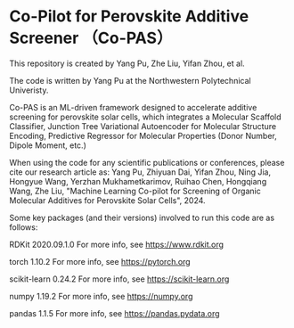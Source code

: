 # Co-Pilot for Perovskite Additive Screener （Co-PAS）

This repository is created by Yang Pu, Zhe Liu, Yifan Zhou, et al. 

The code is written by Yang Pu at the Northwestern Polytechnical Univeristy. 

Co-PAS is an ML-driven framework designed to accelerate additive screening for perovskite solar cells, which integrates a Molecular Scaffold Classifier, Junction Tree Variational Autoencoder for Molecular Structure Encoding, Predictive Regressor for Molecular Properties (Donor Number, Dipole Moment, etc.)

When using the code for any scientific publications or conferences, please cite our research article as:
Yang Pu, Zhiyuan Dai, Yifan Zhou, Ning Jia, Hongyue Wang, Yerzhan Mukhametkarimov, Ruihao Chen, Hongqiang Wang, Zhe Liu, "Machine Learning Co-pilot for Screening of Organic Molecular Additives for Perovskite Solar Cells", 2024.

Some key packages (and their versions) involved to run this code are as follows:

RDKit 2020.09.1.0
For more info, see https://www.rdkit.org

torch 1.10.2
For more info, see https://pytorch.org

scikit-learn 0.24.2
For more info, see https://scikit-learn.org

numpy 1.19.2
For more info, see https://numpy.org

pandas 1.1.5
For more info, see https://pandas.pydata.org




